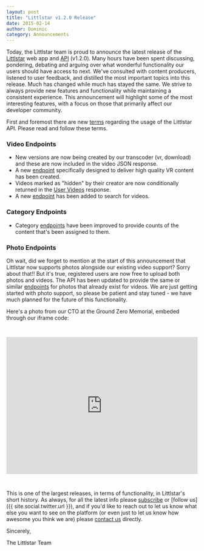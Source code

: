 ```yaml
---
layout: post
title: "Littlstar v1.2.0 Release"
date: 2015-02-14
author: Dominic
category: Announcements
---
```


Today, the Littlstar team is proud to announce the latest release of the [Littlstar](https://littlstar.com) web app and [API](http://developer.littlstar.com/docs) (v1.2.0). Many hours have been spent discussing, pondering, debating and arguing over what wonderful functionality our users should have access to next. We've consulted with content producers, listened to user feedback, and distilled the most important topics into this release. Much has changed while much has stayed the same. We strive to always provide new features and functionality while maintaining a consistent experience. This announcement will highlight some of the most interesting features, with a focus on those that primarily affect our developer community.

First and foremost there are new [terms](http://developer.littlstar.com/terms/) regarding the usage of the Littlstar API. Please read and follow these terms.

### Video Endpoints

* New versions are now being created by our transcoder (vr, download) and these are now included in the video JSON response.
* A new [endpoint](http://developer.littlstar.com/docs/#vr-videos) specifically designed to deliver high quality VR content has been created.
* Videos marked as "hidden" by their creator are now conditionally returned in the [User Videos](http://developer.littlstar.com/docs/#user-videos) response.
* A new [endpoint](http://developer.littlstar.com/docs/#video-search) has been added to search for videos.

### Category Endpoints

* Category [endpoints](http://developer.littlstar.com/docs/#categories) have been improved to provide counts of the content that's been assigned to them.

### Photo Endpoints

Oh wait, did we forget to mention at the start of this announcement that Littlstar now supports photos alongside our existing video support? Sorry about that!! But it's true, registered users are now free to upload both photos and videos. The API has been updated to provide the same or similar [endpoints](http://developer.littlstar.com/docs/#photos) for photos that already exist for videos. We are just getting started with photo support, so please be patient and stay tuned - we have much planned for the future of this functionality.

Here's a photo from our CTO at the Ground Zero Memorial, embeded through our iframe code:

<iframe src='https://littlstar.com/api/v1/photos/4080d488/iframe' width='640px' height='360px' frameborder='0' style='max-width:100%;display:block;margin:3em auto;' allowfullscreen></iframe>

This is one of the largest releases, in terms of functionality, in Littlstar's short history. As always, for all the latest info please [subscribe](/feed.xml) or [follow us]({{ site.social.twitter.url }}), and if you'd like to reach out to let us know what else you want to see on the platform (or even just to let us know how awesome you think we are) please [contact us](mailto:support@littlstar.com) directly.

Sincerely,

The Littlstar Team
